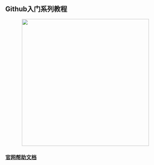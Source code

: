 ## Github入门系列教程

<div align="center">
    <img src="http://5b0988e595225.cdn.sohucs.com/images/20180522/6573988e7f144d068f5aa3d12475d0df.jpeg" width="400px">
    <br>
</div>

### [官网帮助文档](https://help.github.com/)

